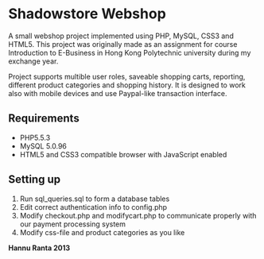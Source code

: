 Shadowstore Webshop
===================

A small webshop project implemented using PHP, MySQL, CSS3 and HTML5. 
This project was originally made as an assignment for course Introduction to E-Business
in Hong Kong Polytechnic university during my exchange year.

Project supports multible user roles, saveable shopping carts, reporting, different product categories and shopping history.
It is designed to work also with mobile devices and use Paypal-like transaction interface.

Requirements
------------
*	PHP5.5.3
*	MySQL 5.0.96
*	HTML5 and CSS3 compatible browser with JavaScript enabled

Setting up
----------
1.	Run sql_queries.sql to form a database tables
2.	Edit correct authentication info to config.php
3.	Modify checkout.php and modifycart.php to communicate properly with our payment processing system 
4.  Modify css-file and product categories as you like


**Hannu Ranta 2013**
